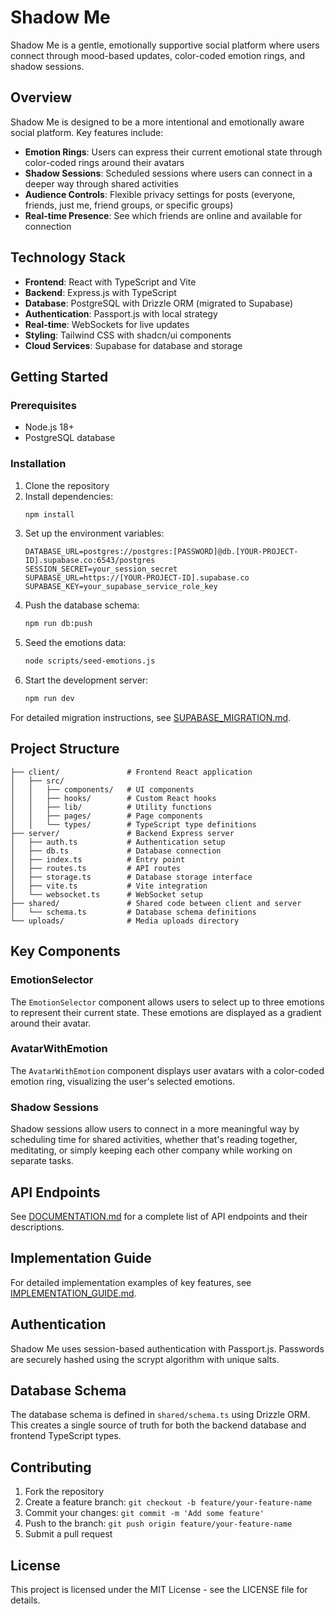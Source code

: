# Shadow Me

Shadow Me is a gentle, emotionally supportive social platform where users connect through mood-based updates, color-coded emotion rings, and shadow sessions.

## Overview

Shadow Me is designed to be a more intentional and emotionally aware social platform. Key features include:

- **Emotion Rings**: Users can express their current emotional state through color-coded rings around their avatars
- **Shadow Sessions**: Scheduled sessions where users can connect in a deeper way through shared activities
- **Audience Controls**: Flexible privacy settings for posts (everyone, friends, just me, friend groups, or specific groups)
- **Real-time Presence**: See which friends are online and available for connection

## Technology Stack

- **Frontend**: React with TypeScript and Vite
- **Backend**: Express.js with TypeScript
- **Database**: PostgreSQL with Drizzle ORM (migrated to Supabase)
- **Authentication**: Passport.js with local strategy
- **Real-time**: WebSockets for live updates
- **Styling**: Tailwind CSS with shadcn/ui components
- **Cloud Services**: Supabase for database and storage

## Getting Started

### Prerequisites

- Node.js 18+
- PostgreSQL database

### Installation

1. Clone the repository
2. Install dependencies:
   ```bash
   npm install
   ```
3. Set up the environment variables:
   ```
   DATABASE_URL=postgres://postgres:[PASSWORD]@db.[YOUR-PROJECT-ID].supabase.co:6543/postgres
   SESSION_SECRET=your_session_secret
   SUPABASE_URL=https://[YOUR-PROJECT-ID].supabase.co
   SUPABASE_KEY=your_supabase_service_role_key
   ```
4. Push the database schema:
   ```bash
   npm run db:push
   ```
5. Seed the emotions data:
   ```bash
   node scripts/seed-emotions.js
   ```
6. Start the development server:
   ```bash
   npm run dev
   ```

For detailed migration instructions, see [SUPABASE_MIGRATION.md](./SUPABASE_MIGRATION.md).

## Project Structure

```
├── client/               # Frontend React application
│   ├── src/
│   │   ├── components/   # UI components
│   │   ├── hooks/        # Custom React hooks
│   │   ├── lib/          # Utility functions
│   │   ├── pages/        # Page components
│   │   └── types/        # TypeScript type definitions
├── server/               # Backend Express server
│   ├── auth.ts           # Authentication setup
│   ├── db.ts             # Database connection
│   ├── index.ts          # Entry point
│   ├── routes.ts         # API routes
│   ├── storage.ts        # Database storage interface
│   ├── vite.ts           # Vite integration
│   └── websocket.ts      # WebSocket setup
├── shared/               # Shared code between client and server
│   └── schema.ts         # Database schema definitions
└── uploads/              # Media uploads directory
```

## Key Components

### EmotionSelector

The `EmotionSelector` component allows users to select up to three emotions to represent their current state. These emotions are displayed as a gradient around their avatar.

### AvatarWithEmotion

The `AvatarWithEmotion` component displays user avatars with a color-coded emotion ring, visualizing the user's selected emotions.

### Shadow Sessions

Shadow sessions allow users to connect in a more meaningful way by scheduling time for shared activities, whether that's reading together, meditating, or simply keeping each other company while working on separate tasks.

## API Endpoints

See [DOCUMENTATION.md](./DOCUMENTATION.md) for a complete list of API endpoints and their descriptions.

## Implementation Guide

For detailed implementation examples of key features, see [IMPLEMENTATION_GUIDE.md](./IMPLEMENTATION_GUIDE.md).

## Authentication

Shadow Me uses session-based authentication with Passport.js. Passwords are securely hashed using the scrypt algorithm with unique salts.

## Database Schema

The database schema is defined in `shared/schema.ts` using Drizzle ORM. This creates a single source of truth for both the backend database and frontend TypeScript types.

## Contributing

1. Fork the repository
2. Create a feature branch: `git checkout -b feature/your-feature-name`
3. Commit your changes: `git commit -m 'Add some feature'`
4. Push to the branch: `git push origin feature/your-feature-name`
5. Submit a pull request

## License

This project is licensed under the MIT License - see the LICENSE file for details.